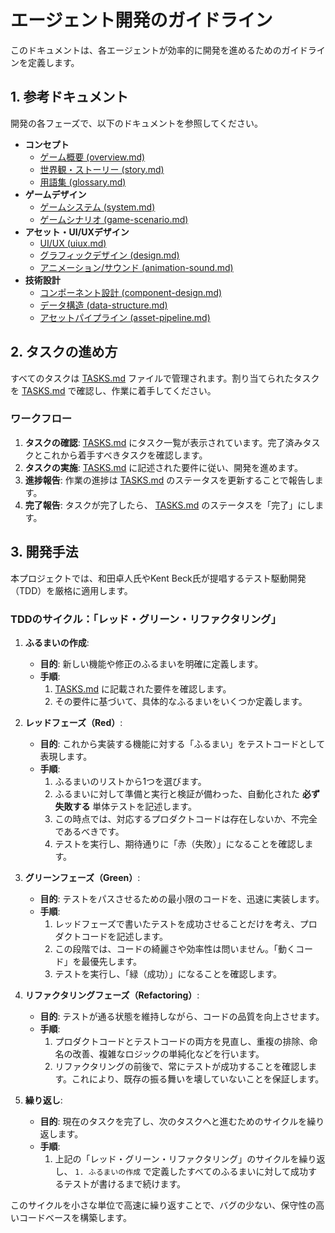 # エージェント開発のガイドライン

このドキュメントは、各エージェントが効率的に開発を進めるためのガイドラインを定義します。

## 1. 参考ドキュメント

開発の各フェーズで、以下のドキュメントを参照してください。

- **コンセプト**
  - [ゲーム概要 (overview.md)](docs/dev/overview.md)
  - [世界観・ストーリー (story.md)](docs/dev/story.md)
  - [用語集 (glossary.md)](docs/dev/glossary.md)
- **ゲームデザイン**
  - [ゲームシステム (system.md)](docs/dev/system.md)
  - [ゲームシナリオ (game-scenario.md)](docs/dev/game-scenario.md)
- **アセット・UI/UXデザイン**
  - [UI/UX (uiux.md)](docs/dev/uiux.md)
  - [グラフィックデザイン (design.md)](docs/dev/design.md)
  - [アニメーション/サウンド (animation-sound.md)](docs/dev/animation-sound.md)
- **技術設計**
  - [コンポーネント設計 (component-design.md)](docs/dev/component-design.md)
  - [データ構造 (data-structure.md)](docs/dev/data-structure.md)
  - [アセットパイプライン (asset-pipeline.md)](docs/dev/asset-pipeline.md)

## 2. タスクの進め方

すべてのタスクは [TASKS.md](TASKS.md) ファイルで管理されます。割り当てられたタスクを [TASKS.md](TASKS.md) で確認し、作業に着手してください。

### ワークフロー

1. **タスクの確認**: [TASKS.md](TASKS.md) にタスク一覧が表示されています。完了済みタスクとこれから着手すべきタスクを確認します。
2. **タスクの実施**: [TASKS.md](TASKS.md) に記述された要件に従い、開発を進めます。
3. **進捗報告**: 作業の進捗は [TASKS.md](TASKS.md) のステータスを更新することで報告します。
4. **完了報告**: タスクが完了したら、 [TASKS.md](TASKS.md) のステータスを「完了」にします。

## 3. 開発手法

本プロジェクトでは、和田卓人氏やKent Beck氏が提唱するテスト駆動開発（TDD）を厳格に適用します。

### TDDのサイクル：「レッド・グリーン・リファクタリング」

1. **ふるまいの作成**:
   - **目的**: 新しい機能や修正のふるまいを明確に定義します。
   - **手順**:
     1. [TASKS.md](TASKS.md) に記載された要件を確認します。
     2. その要件に基づいて、具体的なふるまいをいくつか定義します。

2. **レッドフェーズ（Red）**:
   - **目的**: これから実装する機能に対する「ふるまい」をテストコードとして表現します。
   - **手順**:
     1. ふるまいのリストから1つを選びます。
     2. ふるまいに対して準備と実行と検証が備わった、自動化された **必ず失敗する** 単体テストを記述します。
     3. この時点では、対応するプロダクトコードは存在しないか、不完全であるべきです。
     4. テストを実行し、期待通りに「赤（失敗）」になることを確認します。

3. **グリーンフェーズ（Green）**:
   - **目的**: テストをパスさせるための最小限のコードを、迅速に実装します。
   - **手順**:
     1. レッドフェーズで書いたテストを成功させることだけを考え、プロダクトコードを記述します。
     2. この段階では、コードの綺麗さや効率性は問いません。「動くコード」を最優先します。
     3. テストを実行し、「緑（成功）」になることを確認します。

4. **リファクタリングフェーズ（Refactoring）**:
   - **目的**: テストが通る状態を維持しながら、コードの品質を向上させます。
   - **手順**:
     1. プロダクトコードとテストコードの両方を見直し、重複の排除、命名の改善、複雑なロジックの単純化などを行います。
     2. リファクタリングの前後で、常にテストが成功することを確認します。これにより、既存の振る舞いを壊していないことを保証します。

5. **繰り返し**:
   - **目的**: 現在のタスクを完了し、次のタスクへと進むためのサイクルを繰り返します。
   - **手順**:
     1. 上記の「レッド・グリーン・リファクタリング」のサイクルを繰り返し、 `1. ふるまいの作成` で定義したすべてのふるまいに対して成功するテストが書けるまで続けます。

このサイクルを小さな単位で高速に繰り返すことで、バグの少ない、保守性の高いコードベースを構築します。
